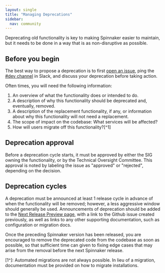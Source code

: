 ```yaml
---
layout: single
title: "Managing Deprecations"
sidebar:
  nav: community
---
```


Deprecating old functionality is key to making Spinnaker easier to maintain, but it needs to be done in a way that is as non-disruptive as possible.

## Before you begin

The best way to propose a deprecation is to first [open an issue](https://github.com/spinnaker/spinnaker/issues/new), ping the [#dev channel](https://spinnakerteam.slack.com/messages/C0DPVDMQE/) in Slack, and discuss your deprecation before taking action.

Often times, you will need the following information:

1. An overview of what the functionality does or intended to do.
1. A description of why this functionality should be deprecated and, eventually, removed.
1. A description of the replacement functionality, if any, or information about why this functionality will not need a replacement.
1. The scope of impact on the codebase: What services will be affected?
1. How will users migrate off this functionality?[^1]

## Deprecation approval

Before a deprecation cycle starts, it must be approved by either the SIG owning the functionality, or by the Technical Oversight Committee.
This approval is noted by labeling the issue as "approved" or "rejected", depending on the decision.

## Deprecation cycles

A deprecation must be announced at least 1 release cycle in advance of when the functionality will be removed; however, a less aggressive window should generally be used.
Announcements of deprecation should be added to the [Next Release Preview page](/community/releases/next-release-preview), with a link to the Github issue created previously, as well as links to any other supporting documentation, such as configuration or migration docs.

Once the preceding Spinnaker version has been released, you are encouraged to remove the deprecated code from the codebase as soon as possible, so that sufficient time can given to fixing edge cases that may arise from the removal before the next Spinnaker release.

[1^]: Automated migrations are not always possible. In lieu of a migration, documentation must be provided on how to migrate installations.
